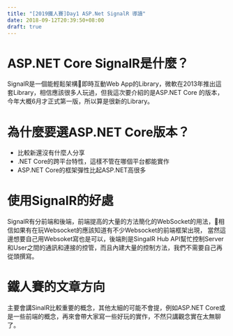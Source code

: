 ```yaml
---
title: "[2019鐵人賽]Day1 ASP.Net SignalR 導讀"
date: 2018-09-12T20:39:50+08:00
draft: true
---
```

# ASP.NET Core SignalR是什麼？
SignalR是一個能輕鬆架構即時互動Web App的Library，微軟在2013年推出這套Library，相信應該很多人玩過，但我這次要介紹的是ASP.NET Core 的版本，今年大概6月才正式第一版，所以算是很新的Library。

# 為什麼要選ASP.NET Core版本？
- 比較新還沒有什麼人分享
- .NET Core的跨平台特性，這樣不管在哪個平台都能實作
- ASP.NET Core的框架彈性比起ASP.NET高很多

# 使用SignalR的好處
SignalR有分前端和後端，前端提高的大量的方法簡化的WebSocket的用法，相信如果有在玩Websocket的應該知道有不少Websocket的前端框架出現，
當然這邊想要自己用Websoket寫也是可以，後端則是SingalR Hub API幫忙控制Server和User之間的通訊和連接的控管，而且內建大量的控制方法，我們不需要自己再從頭撰寫。

# 鐵人賽的文章方向
主要會講SinalR比較重要的概念，其他太細的可能不會提，例如ASP.NET Core或是一些前端的概念，再來會帶大家寫一些好玩的實作，不然只講觀念實在太無聊了。